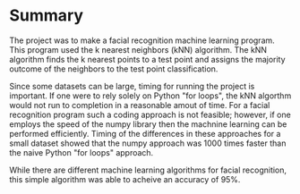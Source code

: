 # Summary

The project was to make a facial recognition machine learning program.  This program used the k nearest neighbors (kNN) algorithm.  The kNN algorithm finds the k nearest points to a test point and assigns the majority outcome of the neighbors to the test point classification.  

Since some datasets can be large, timing for running the project is important.  If one were to rely solely on Python "for loops", the kNN algorthm would not run to completion in a reasonable amout of time.  For a facial recognition program such a coding approach is not feasible; however, if one employs the speed of the numpy library then the machnine learning can be performed efficiently.  Timing of the differences in these approaches for a small dataset showed that the numpy approach was 1000 times faster than the naive Python "for loops" approach.

While there are different machine learning algorithms for facial recognition, this simple algorithm was able to acheive an accuracy of 95%.  